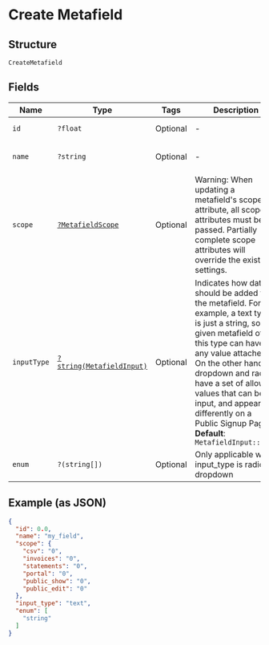 
# Create Metafield

## Structure

`CreateMetafield`

## Fields

| Name | Type | Tags | Description | Getter | Setter |
|  --- | --- | --- | --- | --- | --- |
| `id` | `?float` | Optional | - | getId(): ?float | setId(?float id): void |
| `name` | `?string` | Optional | - | getName(): ?string | setName(?string name): void |
| `scope` | [`?MetafieldScope`](../../doc/models/metafield-scope.md) | Optional | Warning: When updating a metafield's scope attribute, all scope attributes must be passed. Partially complete scope attributes will override the existing settings. | getScope(): ?MetafieldScope | setScope(?MetafieldScope scope): void |
| `inputType` | [`?string(MetafieldInput)`](../../doc/models/metafield-input.md) | Optional | Indicates how data should be added to the metafield. For example, a text type is just a string, so a given metafield of this type can have any value attached. On the other hand, dropdown and radio have a set of allowed values that can be input, and appear differently on a Public Signup Page.<br>**Default**: `MetafieldInput::TEXT` | getInputType(): ?string | setInputType(?string inputType): void |
| `enum` | `?(string[])` | Optional | Only applicable when input_type is radio or dropdown | getEnum(): ?array | setEnum(?array enum): void |

## Example (as JSON)

```json
{
  "id": 0.0,
  "name": "my_field",
  "scope": {
    "csv": "0",
    "invoices": "0",
    "statements": "0",
    "portal": "0",
    "public_show": "0",
    "public_edit": "0"
  },
  "input_type": "text",
  "enum": [
    "string"
  ]
}
```

